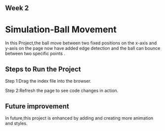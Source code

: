## Week 2
# Simulation-Ball Movement

In this Project,the ball move between two fixed positions on the x-axis and y-axis on the page now have added edge detection and the ball can bounce between two specific points .

## Steps to Run the Project

Step 1:Drag the index file into the browser.

Step 2:Refresh the page to see code changes in action.

## Future improvement

In future,this project is enhanced by adding and creating more animation and styles.
